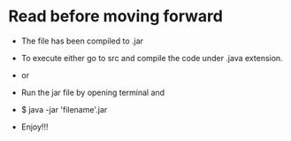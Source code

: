 # Read before moving forward
- The file has been compiled to .jar
- To execute either go to src and compile the code under .java extension. 
- or
- Run the jar file by opening terminal and
- $ java -jar 'filename'.jar
  
- Enjoy!!! 
  
